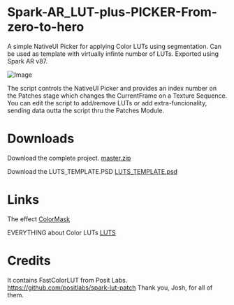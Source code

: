 # Spark-AR_LUT-plus-PICKER-From-zero-to-hero
A simple NativeUI Picker for applying Color LUTs using segmentation. Can be used as template with virtually infinte number of LUTs. Exported using Spark AR v87.

![Image](https://github.com/otaodofino/Spark-AR_LUT-plus-PICKER-From-zero-to-hero/blob/master/Simple_LUTPICKER.png)

The script controls the NativeUI Picker and provides an index number on the Patches stage which changes the CurrentFrame on a Texture Sequence. You can edit the script to add/remove LUTs or add extra-funcionality, sending data outta the script thru the Patches Module.

# Downloads

Download the complete project. [master.zip](https://github.com/otaodofino/Spark-AR_LUT-plus-PICKER-From-zero-to-hero/blob/master/master.zip)

Download the LUTS_TEMPLATE.PSD [LUTS_TEMPLATE.psd](https://github.com/otaodofino/Spark-AR_LUT-plus-PICKER-From-zero-to-hero/blob/master/LUTS_TEMPLATE.psd)

# Links

The effect [ColorMask](https://www.instagram.com/a/r/?effect_id=354864722135486)

EVERYTHING about Color LUTs [LUTS](https://www.lightillusion.com/luts.html)

# Credits
It contains FastColorLUT from Posit Labs.
https://github.com/positlabs/spark-lut-patch
Thank you, Josh, for all of them.
